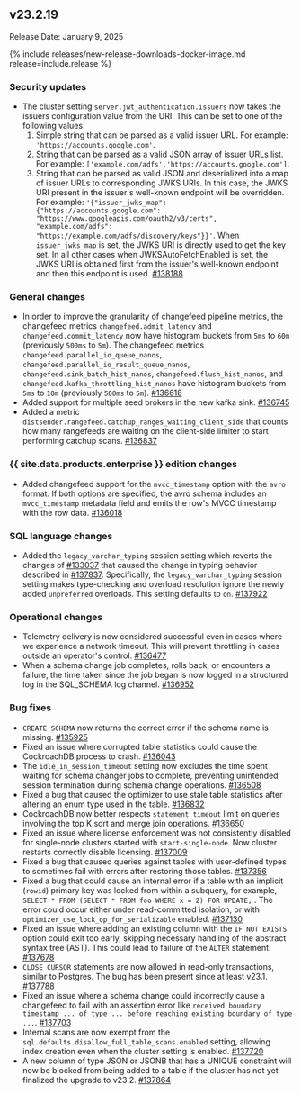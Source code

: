 ## v23.2.19

Release Date: January 9, 2025

{% include releases/new-release-downloads-docker-image.md release=include.release %}

<h3 id="v23-2-19-security-updates">Security updates</h3>

- The cluster setting `server.jwt_authentication.issuers` now takes the issuers configuration value from the URI. This can be set to one of the following values:
  1. Simple string that can be parsed as a valid issuer URL. For example: `'https://accounts.google.com'`.
  1. String that can be parsed as a valid JSON array of issuer URLs list. For example: `['example.com/adfs','https://accounts.google.com']`.
  1. String that can be parsed as valid JSON and deserialized into a map of issuer URLs to corresponding JWKS URIs. In this case, the JWKS URI present in the issuer's well-known endpoint will be overridden. For example: `'{"issuer_jwks_map": {"https://accounts.google.com": "https://www.googleapis.com/oauth2/v3/certs", "example.com/adfs": "https://example.com/adfs/discovery/keys"}}'`. When `issuer_jwks_map` is set, the JWKS URI is directly used to get the key set. In all other cases when JWKSAutoFetchEnabled is set, the JWKS URI is obtained first from the issuer's well-known endpoint and then this endpoint is used. [#138188][#138188]

<h3 id="v23-2-19-general-changes">General changes</h3>

- In order to improve the granularity of changefeed pipeline metrics, the changefeed metrics `changefeed.admit_latency` and `changefeed.commit_latency` now have histogram buckets from `5ms` to `60m` (previously `500ms` to `5m`). The changefeed metrics `changefeed.parallel_io_queue_nanos`, `changefeed.parallel_io_result_queue_nanos`, `changefeed.sink_batch_hist_nanos`, `changefeed.flush_hist_nanos`, and `changefeed.kafka_throttling_hist_nanos` have histogram buckets from `5ms` to `10m` (previously `500ms` to `5m`). [#136618][#136618]
- Added support for multiple seed brokers in the new kafka sink. [#136745][#136745]
- Added a metric `distsender.rangefeed.catchup_ranges_waiting_client_side` that counts how many rangefeeds are waiting on the client-side limiter to start performing catchup scans. [#136837][#136837]

<h3 id="v23-2-19-{{-site.data.products.enterprise-}}-edition-changes">{{ site.data.products.enterprise }} edition changes</h3>

- Added changefeed support for the `mvcc_timestamp` option with the `avro` format. If both options are specified, the avro schema includes an `mvcc_timestamp` metadata field and emits the row's MVCC timestamp with the row data. [#136018][#136018]

<h3 id="v23-2-19-sql-language-changes">SQL language changes</h3>

- Added the `legacy_varchar_typing` session setting which reverts the changes of [#133037][#133037] that caused the change in typing behavior described in [#137837][#137837]. Specifically, the `legacy_varchar_typing` session setting makes type-checking and overload resolution ignore the newly added `unpreferred` overloads. This setting defaults to `on`. [#137922][#137922]

<h3 id="v23-2-19-operational-changes">Operational changes</h3>

- Telemetry delivery is now considered successful even in cases where we experience a network timeout. This will prevent throttling in cases outside an operator's control. [#136477][#136477]
- When a schema change job completes, rolls back, or encounters a failure, the time taken since the job began is now logged in a structured log in the SQL_SCHEMA log channel. [#136952][#136952]

<h3 id="v23-2-19-bug-fixes">Bug fixes</h3>

- `CREATE SCHEMA` now returns the correct error if the schema name is missing. [#135925][#135925]
- Fixed an issue where corrupted table statistics could cause the CockroachDB process to crash. [#136043][#136043]
- The `idle_in_session_timeout` setting now excludes the time spent waiting for schema changer jobs to complete, preventing unintended session termination during schema change operations. [#136508][#136508]
- Fixed a bug that caused the optimizer to use stale table statistics after altering an enum type used in the table. [#136832][#136832]
- CockroachDB now better respects `statement_timeout` limit on queries involving the top K sort and merge join operations. [#136650][#136650]
- Fixed an issue where license enforcement was not consistently disabled for single-node clusters started with `start-single-node`. Now cluster restarts correctly disable licensing. [#137009][#137009]
- Fixed a bug that caused queries against tables with user-defined types to sometimes fail with errors after restoring those tables. [#137356][#137356]
- Fixed a bug that could cause an internal error if a table with an implicit (`rowid`) primary key was locked from within a subquery, for example, ` SELECT * FROM (SELECT * FROM foo WHERE x = 2) FOR UPDATE;` . The error could occur either under read-committed isolation, or with `optimizer_use_lock_op_for_serializable` enabled. [#137130][#137130]
- Fixed an issue where adding an existing column with the `IF NOT EXISTS` option could exit too early, skipping necessary handling of the abstract syntax tree (AST). This could lead to failure of the `ALTER` statement. [#137678][#137678]
- `CLOSE CURSOR` statements are now allowed in read-only transactions, similar to Postgres. The bug has been present since at least v23.1. [#137788][#137788]
- Fixed an issue where a schema change could incorrectly cause a changefeed to fail with an assertion error like `received boundary timestamp ... of type ... before reaching existing boundary of type ...`. [#137703][#137703]
- Internal scans are now exempt from the `sql.defaults.disallow_full_table_scans.enabled` setting, allowing index creation even when the cluster setting is enabled. [#137720][#137720]
- A new column of type JSON or JSONB that has a UNIQUE constraint will now be blocked from being added to a table if the cluster has not yet finalized the upgrade to v23.2. [#137864][#137864]

[#133037]: https://github.com/cockroachdb/cockroach/pull/133037
[#137837]: https://github.com/cockroachdb/cockroach/pull/137837
[#135925]: https://github.com/cockroachdb/cockroach/pull/135925
[#136018]: https://github.com/cockroachdb/cockroach/pull/136018
[#136043]: https://github.com/cockroachdb/cockroach/pull/136043
[#136477]: https://github.com/cockroachdb/cockroach/pull/136477
[#136508]: https://github.com/cockroachdb/cockroach/pull/136508
[#136618]: https://github.com/cockroachdb/cockroach/pull/136618
[#136650]: https://github.com/cockroachdb/cockroach/pull/136650
[#136745]: https://github.com/cockroachdb/cockroach/pull/136745
[#136832]: https://github.com/cockroachdb/cockroach/pull/136832
[#136837]: https://github.com/cockroachdb/cockroach/pull/136837
[#136952]: https://github.com/cockroachdb/cockroach/pull/136952
[#137009]: https://github.com/cockroachdb/cockroach/pull/137009
[#137111]: https://github.com/cockroachdb/cockroach/pull/137111
[#137130]: https://github.com/cockroachdb/cockroach/pull/137130
[#137356]: https://github.com/cockroachdb/cockroach/pull/137356
[#137678]: https://github.com/cockroachdb/cockroach/pull/137678
[#137703]: https://github.com/cockroachdb/cockroach/pull/137703
[#137720]: https://github.com/cockroachdb/cockroach/pull/137720
[#137788]: https://github.com/cockroachdb/cockroach/pull/137788
[#137864]: https://github.com/cockroachdb/cockroach/pull/137864
[#137922]: https://github.com/cockroachdb/cockroach/pull/137922
[#138188]: https://github.com/cockroachdb/cockroach/pull/138188
